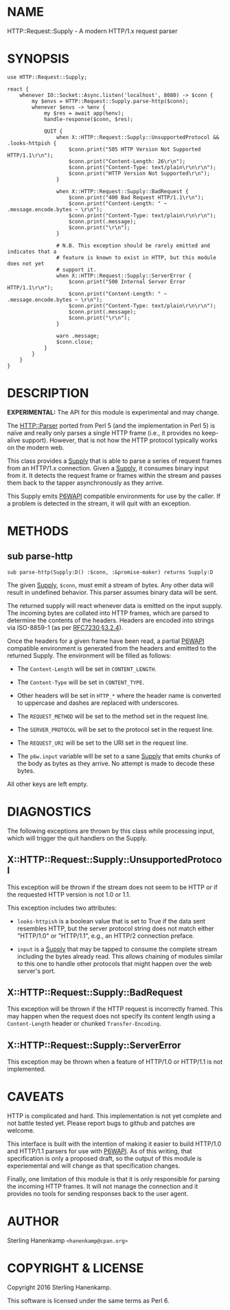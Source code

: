 NAME
====

HTTP::Request::Supply - A modern HTTP/1.x request parser

SYNOPSIS
========

    use HTTP::Request::Supply;

    react {
        whenever IO::Socket::Async.listen('localhost', 8080) -> $conn {
            my $envs = HTTP::Request::Supply.parse-http($conn);
            whenever $envs -> %env {
                my $res = await app(%env);
                handle-response($conn, $res);

                QUIT {
                    when X::HTTP::Request::Supply::UnsupportedProtocol && .looks-httpish {
                        $conn.print("505 HTTP Version Not Supported HTTP/1.1\r\n");
                        $conn.print("Content-Length: 26\r\n");
                        $conn.print("Content-Type: text/plain\r\n\r\n");
                        $conn.print("HTTP Version Not Supported\r\n");
                    }

                    when X::HTTP::Request::Supply::BadRequest {
                        $conn.print("400 Bad Request HTTP/1.1\r\n");
                        $conn.print("Content-Length: " ~ .message.encode.bytes ~ \r\n");
                        $conn.print("Content-Type: text/plain\r\n\r\n");
                        $conn.print(.message);
                        $conn.print("\r\n");
                    }

                    # N.B. This exception should be rarely emitted and indicates that a
                    # feature is known to exist in HTTP, but this module does not yet
                    # support it.
                    when X::HTTP::Request::Supply::ServerError {
                        $conn.print("500 Internal Server Error HTTP/1.1\r\n");
                        $conn.print("Content-Length: " ~ .message.encode.bytes ~ \r\n");
                        $conn.print("Content-Type: text/plain\r\n\r\n");
                        $conn.print(.message);
                        $conn.print("\r\n");
                    }

                    warn .message;
                    $conn.close;
                }
            }
        }
    }

DESCRIPTION
===========

**EXPERIMENTAL:** The API for this module is experimental and may change.

The [HTTP::Parser](HTTP::Parser) ported from Perl 5 (and the implementation in Perl 5) is naïve and really only parses a single HTTP frame (i.e., it provides no keep-alive support). However, that is not how the HTTP protocol typically works on the modern web.

This class provides a [Supply](Supply) that is able to parse a series of request frames from an HTTP/1.x connection. Given a [Supply](Supply), it consumes binary input from it. It detects the request frame or frames within the stream and passes them back to the tapper asynchronously as they arrive.

This Supply emits [P6WAPI](P6WAPI) compatible environments for use by the caller. If a problem is detected in the stream, it will quit with an exception.

METHODS
=======

sub parse-http
--------------

    sub parse-http(Supply:D() :$conn, :&promise-maker) returns Supply:D

The given [Supply](Supply), `$conn`, must emit a stream of bytes. Any other data will result in undefined behavior. This parser assumes binary data will be sent.

The returned supply will react whenever data is emitted on the input supply. The incoming bytes are collated into HTTP frames, which are parsed to determine the contents of the headers. Headers are encoded into strings via ISO-8859-1 (as per [RFC7230 §3.2.4](https://tools.ietf.org/html/rfc7230#section-3.2.4)).

Once the headers for a given frame have been read, a partial [P6WAPI](P6WAPI) compatible environment is generated from the headers and emitted to the returned Supply. The environment will be filled as follows:

  * The `Content-Length` will be set in `CONTENT_LENGTH`.

  * The `Content-Type` will be set in `CONTENT_TYPE`.

  * Other headers will be set in `HTTP_*` where the header name is converted to uppercase and dashes are replaced with underscores.

  * The `REQUEST_METHOD` will be set to the method set in the request line.

  * The `SERVER_PROTOCOL` will be set to the protocol set in the request line.

  * The `REQUEST_URI` will be set to the URI set in the request line.

  * The `p6w.input` variable will be set to a sane [Supply](Supply) that emits chunks of the body as bytes as they arrive. No attempt is made to decode these bytes.

All other keys are left empty.

DIAGNOSTICS
===========

The following exceptions are thrown by this class while processing input, which will trigger the quit handlers on the Supply.

X::HTTP::Request::Supply::UnsupportedProtocol
---------------------------------------------

This exception will be thrown if the stream does not seem to be HTTP or if the requested HTTP version is not 1.0 or 1.1.

This exception includes two attributes:

  * `looks-httpish` is a boolean value that is set to True if the data sent resembles HTTP, but the server protocol string does not match either "HTTP/1.0" or "HTTP/1.1", e.g., an HTTP/2 connection preface.

  * `input` is a [Supply](Supply) that may be tapped to consume the complete stream including the bytes already read. This allows chaining of modules similar to this one to handle other protocols that might happen over the web server's port.

X::HTTP::Request::Supply::BadRequest
------------------------------------

This exception will be thrown if the HTTP request is incorrectly framed. This may happen when the request does not specify its content length using a `Content-Length` header or chunked `Transfer-Encoding`.

X::HTTP::Request::Supply::ServerError
-------------------------------------

This exception may be thrown when a feature of HTTP/1.0 or HTTP/1.1 is not implemented.

CAVEATS
=======

HTTP is complicated and hard. This implementation is not yet complete and not battle tested yet. Please report bugs to github and patches are welcome.

This interface is built with the intention of making it easier to build HTTP/1.0 and HTTP/1.1 parsers for use with [P6WAPI](P6WAPI). As of this writing, that specification is only a proposed draft, so the output of this module is experiemental and will change as that specification changes.

Finally, one limitation of this module is that it is only responsible for parsing the incoming HTTP frames. It will not manage the connection and it provides no tools for sending responses back to the user agent.

AUTHOR
======

Sterling Hanenkamp `<hanenkamp@cpan.org> `

COPYRIGHT & LICENSE
===================

Copyright 2016 Sterling Hanenkamp.

This software is licensed under the same terms as Perl 6.

